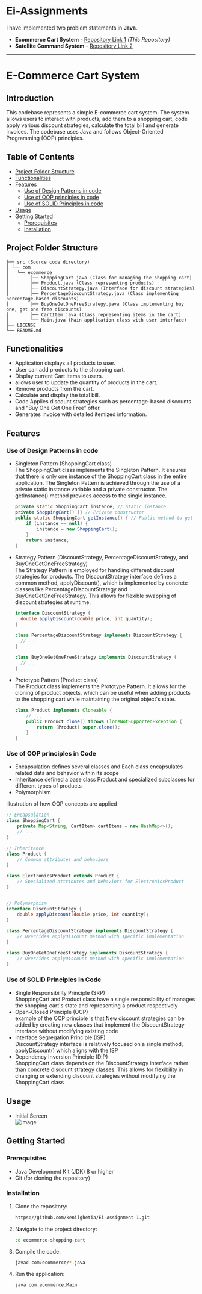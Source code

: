 # Ei-Assignments

I have implemented two problem statements in **Java**.  
- **Ecommerce Cart System** - [Repository Link 1](https://github.com/kenilghetia/Ei-Assignment-1) *(This Repository)*  
- **Satellite Command System** - [Repository Link 2](https://github.com/kenilghetia/Ei-Assignment-2)  

---

# E-Commerce Cart System

## Introduction
This codebase represents a simple E-commerce cart system. The system allows users to interact with products, add them to a shopping cart, code apply various discount strategies, calculate the total bill and generate invoices. The codebase uses Java and follows Object-Oriented Programming (OOP) principles.

## Table of Contents

- [Project Folder Structure](#project-folder-structure)
- [Functionalities](#functionalities)
- [Features](#features)
  - [Use of Design Patterns in code](#use-of-design-patterns-in-code)
  - [Use of OOP principles in code](#use-of-oop-principles-in-code)
  - [Use of SOLID Principles in code](#use-of-solid-principles-in-code)
- [Usage](#usage)
- [Getting Started](#getting-started)
  - [Prerequisites](#prerequisites)
  - [Installation](#installation)


## Project Folder Structure

    ├── src (Source code directory)
    │ └── com
    │   └── ecommerce
    │        ├── ShoppingCart.java (Class for managing the shopping cart)
    │        ├── Product.java (Class representing products)
    │        ├── DiscountStrategy.java (Interface for discount strategies)
    │        ├── PercentageDiscountStrategy.java (Class implementing percentage-based discounts)
    │        ├── BuyOneGetOneFreeStrategy.java (Class implementing buy one, get one free discounts)
    │        ├── CartItem.java (Class representing items in the cart)
    │        └── Main.java (Main application class with user interface)
    ├── LICENSE
    └── README.md


## Functionalities

- Application displays all products to user.
- User can add products to the shopping cart.
- Display current Cart Items to users.
- allows user to update the quantity of products in the cart.
- Remove products from the cart.
- Calculate and display the total bill.
- Code Applies discount strategies such as percentage-based discounts and "Buy One Get One Free" offer.
- Generates invoice with detailed itemized information.

## Features
### Use of Design Patterns in code

- Singleton Pattern (ShoppingCart class)  
The ShoppingCart class implements the Singleton Pattern. It ensures that there is only one instance of the ShoppingCart class in the entire application. The Singleton Pattern is achieved through the use of a private static instance variable and a private constructor. The getInstance() method provides access to the single instance.

   ```java
   private static ShoppingCart instance; // Static instance
   private ShoppingCart() {} // Private constructor
   public static ShoppingCart getInstance() { // Public method to get the single instance
       if (instance == null) {
           instance = new ShoppingCart();
       }
       return instance;
   }
   ```

- Strategy Pattern (DiscountStrategy, PercentageDiscountStrategy, and BuyOneGetOneFreeStrategy)  
The Strategy Pattern is employed for handling different discount strategies for products. The DiscountStrategy interface defines a common method, applyDiscount(), which is implemented by concrete classes like PercentageDiscountStrategy and BuyOneGetOneFreeStrategy. This allows for flexible swapping of discount strategies at runtime.

  ```java
  interface DiscountStrategy {
    double applyDiscount(double price, int quantity);
  }
  ```

  ```java
  class PercentageDiscountStrategy implements DiscountStrategy {
    // ...
  }

  class BuyOneGetOneFreeStrategy implements DiscountStrategy {
    // ...
  }
  ```
- Prototype Pattern (Product class)  
The Product class implements the Prototype Pattern. It allows for the cloning of product objects, which can be useful when adding products to the shopping cart while maintaining the original object's state.

  ```java
  class Product implements Cloneable {
      // ...
      public Product clone() throws CloneNotSupportedException {
          return (Product) super.clone();
      }
  }

  ```

### Use of OOP principles in Code
- Encapsulation
defines several classes and Each class encapsulates related data and behavior within its scope
- Inheritance
defined a base class Product and specialized subclasses for different types of products
- Polymorphism

illustration of how OOP concepts are applied
```java
// Encapsulation
class ShoppingCart {
    private Map<String, CartItem> cartItems = new HashMap<>();
    // ...
}

// Inheritance
class Product {
    // Common attributes and behaviors
}

class ElectronicsProduct extends Product {
    // Specialized attributes and behaviors for ElectronicsProduct
}


// Polymorphism
interface DiscountStrategy {
    double applyDiscount(double price, int quantity);
}

class PercentageDiscountStrategy implements DiscountStrategy {
    // Overrides applyDiscount method with specific implementation
}

class BuyOneGetOneFreeStrategy implements DiscountStrategy {
    // Overrides applyDiscount method with specific implementation
}

```

### Use of SOLID Principles in Code

- Single Responsibility Principle (SRP)  
ShoppingCart and Product class have a single responsibility of manages the shopping cart's state and representing a product respectively
- Open-Closed Principle (OCP)  
example of the OCP principle is that New discount strategies can be added by creating new classes that implement the DiscountStrategy interface without modifying existing code
- Interface Segregation Principle (ISP)  
DiscountStrategy interface is relatively focused on a single method, applyDiscount() which aligns with the ISP
- Dependency Inversion Principle (DIP)  
ShoppingCart class depends on the DiscountStrategy interface rather than concrete discount strategy classes. This allows for flexibility in changing or extending discount strategies without modifying the ShoppingCart class

## Usage

- Initial Screen  
![image](https://github.com/kenilghetia/Ei-Assignment-1/assets/91539303/35c2d263-cbf9-49c6-9fe3-b67a44ef9aa3)


## Getting Started

### Prerequisites

- Java Development Kit (JDK) 8 or higher
- Git (for cloning the repository)

### Installation

1. Clone the repository:
   ```bash
   https://github.com/kenilghetia/Ei-Assignment-1.git
2. Navigate to the project directory:
   ```bash
   cd ecommerce-shopping-cart
3. Compile the code:
   ```bash
   javac com/ecommerce/*.java

4. Run the application:
   ```bash
   java com.ecommerce.Main
   ```
